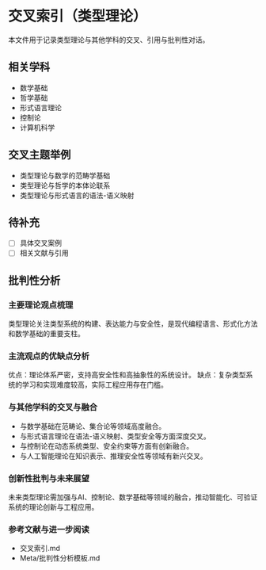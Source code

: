 # 交叉索引（类型理论）

本文件用于记录类型理论与其他学科的交叉、引用与批判性对话。

## 相关学科

- 数学基础
- 哲学基础
- 形式语言理论
- 控制论
- 计算机科学

## 交叉主题举例

- 类型理论与数学的范畴学基础
- 类型理论与哲学的本体论联系
- 类型理论与形式语言的语法-语义映射

## 待补充

- [ ] 具体交叉案例
- [ ] 相关文献与引用

## 批判性分析

### 主要理论观点梳理
类型理论关注类型系统的构建、表达能力与安全性，是现代编程语言、形式化方法和数学基础的重要支柱。

### 主流观点的优缺点分析
优点：理论体系严密，支持高安全性和高抽象性的系统设计。
缺点：复杂类型系统的学习和实现难度较高，实际工程应用存在门槛。

### 与其他学科的交叉与融合
- 与数学基础在范畴论、集合论等领域高度融合。
- 与形式语言理论在语法-语义映射、类型安全等方面深度交叉。
- 与控制论在动态系统类型、安全约束等方面有创新融合。
- 与人工智能理论在知识表示、推理安全性等领域有新兴交叉。

### 创新性批判与未来展望
未来类型理论需加强与AI、控制论、数学基础等领域的融合，推动智能化、可验证系统的理论创新与工程应用。

### 参考文献与进一步阅读
- 交叉索引.md
- Meta/批判性分析模板.md

